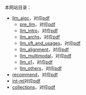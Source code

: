 本网站目录：

+ [llm_aigc](https://www.daiwk.net/1.llm_aigc)，对应[pdf](https://github.com/daiwk/collections/blob/master/pdfs/llm_aigc.pdf)
    + [pre_llm](https://www.daiwk.net/1.1.pre_llm)，对应[pdf](https://github.com/daiwk/collections/blob/master/pdfs/pre_llm.pdf)
    + [llm_intro](https://www.daiwk.net/1.2.llm_intro)，对应[pdf](https://github.com/daiwk/collections/blob/master/pdfs/llm_intro.pdf)
    + [llm_archs](https://www.daiwk.net/1.3.llm_archs)，对应[pdf](https://github.com/daiwk/collections/blob/master/pdfs/llm_archs.pdf)
    + [llm_sft_and_usages](https://www.daiwk.net/1.4.llm_sft_and_usages)，对应[pdf](https://github.com/daiwk/collections/blob/master/pdfs/llm_sft_and_usages.pdf)
    + [llm_alignment](https://www.daiwk.net/1.5.llm_alignment)，对应[pdf](https://github.com/daiwk/collections/blob/master/pdfs/llm_alignment.pdf)
    + [llm_multimodal](https://www.daiwk.net/1.6.llm_multimodal)，对应[pdf](https://github.com/daiwk/collections/blob/master/pdfs/llm_multimodal.pdf)
    + [llm_o1](https://www.daiwk.net/1.8.llm_o1)，对应[pdf](https://github.com/daiwk/collections/blob/master/pdfs/llm_o1.pdf)
    + [llm_others](https://www.daiwk.net/1.9.llm_others)，对应[pdf](https://github.com/daiwk/collections/blob/master/pdfs/llm_others.pdf)
+ [recommend](https://www.daiwk.net/2.recommend)，对应[pdf](https://github.com/daiwk/collections/blob/master/pdfs/recommend.pdf)
+ [int-ml](https://www.daiwk.net/8.int-ml)对应[pdf](https://github.com/daiwk/collections/blob/master/pdfs/int-ml.pdf)
+ [collections](https://www.daiwk.net/9.collections)，对应[pdf](https://github.com/daiwk/collections/blob/master/pdfs/collections.pdf)
